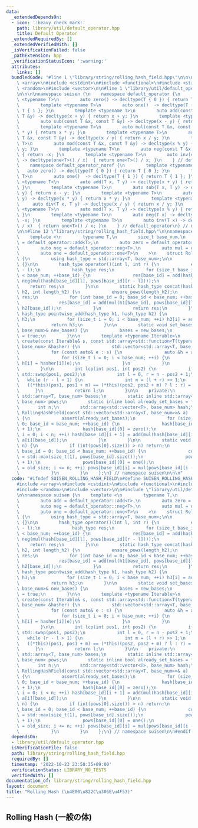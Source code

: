 ```yaml
---
data:
  _extendedDependsOn:
  - icon: ':heavy_check_mark:'
    path: library/util/default_operator.hpp
    title: Default Operator
  _extendedRequiredBy: []
  _extendedVerifiedWith: []
  _isVerificationFailed: false
  _pathExtension: hpp
  _verificationStatusIcon: ':warning:'
  attributes:
    links: []
  bundledCode: "#line 1 \"library/string/rolling_hash_field.hpp\"\n\n\n\n#include\
    \ <array>\n#include <cstdint>\n#include <functional>\n#include <string>\n#include\
    \ <random>\n#include <vector>\n\n#line 1 \"library/util/default_operator.hpp\"\
    \n\n\n\nnamespace suisen {\n    namespace default_operator {\n        template\
    \ <typename T>\n        auto zero() -> decltype(T { 0 }) { return T { 0 }; }\n\
    \        template <typename T>\n        auto one()  -> decltype(T { 1 }) { return\
    \ T { 1 }; }\n        template <typename T>\n        auto add(const T &x, const\
    \ T &y) -> decltype(x + y) { return x + y; }\n        template <typename T>\n\
    \        auto sub(const T &x, const T &y) -> decltype(x - y) { return x - y; }\n\
    \        template <typename T>\n        auto mul(const T &x, const T &y) -> decltype(x\
    \ * y) { return x * y; }\n        template <typename T>\n        auto div(const\
    \ T &x, const T &y) -> decltype(x / y) { return x / y; }\n        template <typename\
    \ T>\n        auto mod(const T &x, const T &y) -> decltype(x % y) { return x %\
    \ y; }\n        template <typename T>\n        auto neg(const T &x) -> decltype(-x)\
    \ { return -x; }\n        template <typename T>\n        auto inv(const T &x)\
    \ -> decltype(one<T>() / x)  { return one<T>() / x; }\n    } // default_operator\n\
    \    namespace default_operator_noref {\n        template <typename T>\n     \
    \   auto zero() -> decltype(T { 0 }) { return T { 0 }; }\n        template <typename\
    \ T>\n        auto one()  -> decltype(T { 1 }) { return T { 1 }; }\n        template\
    \ <typename T>\n        auto add(T x, T y) -> decltype(x + y) { return x + y;\
    \ }\n        template <typename T>\n        auto sub(T x, T y) -> decltype(x -\
    \ y) { return x - y; }\n        template <typename T>\n        auto mul(T x, T\
    \ y) -> decltype(x * y) { return x * y; }\n        template <typename T>\n   \
    \     auto div(T x, T y) -> decltype(x / y) { return x / y; }\n        template\
    \ <typename T>\n        auto mod(T x, T y) -> decltype(x % y) { return x % y;\
    \ }\n        template <typename T>\n        auto neg(T x) -> decltype(-x) { return\
    \ -x; }\n        template <typename T>\n        auto inv(T x) -> decltype(one<T>()\
    \ / x)  { return one<T>() / x; }\n    } // default_operator\n} // namespace suisen\n\
    \n\n#line 12 \"library/string/rolling_hash_field.hpp\"\n\nnamespace suisen {\n\
    \    template <\n        typename T,\n        size_t base_num,\n        auto add\
    \ = default_operator::add<T>,\n        auto zero = default_operator::zero<T>,\n\
    \        auto neg = default_operator::neg<T>,\n        auto mul = default_operator::mul<T>,\n\
    \        auto one = default_operator::one<T>\n    >\n    struct RollingHashField\
    \ {\n        using hash_type = std::array<T, base_num>;\n\n        RollingHashField()\
    \ {}\n\n        hash_type operator()(int l, int r) {\n            ensure_pows(r\
    \ - l);\n            hash_type res;\n            for (size_t base_id = 0; base_id\
    \ < base_num; ++base_id) {\n                res[base_id] = add(hash[base_id][r],\
    \ neg(mul(hash[base_id][l], pows[base_id][r - l])));\n            }\n        \
    \    return res;\n        }\n\n        static hash_type concat(hash_type h1, hash_type\
    \ h2, int length_h2) {\n            ensure_pows(length_h2);\n            hash_type\
    \ res;\n            for (int base_id = 0; base_id < base_num; ++base_id) {\n \
    \               res[base_id] = add(mul(h1[base_id], pows[base_id][length_h2]),\
    \ h2[base_id]);\n            }\n            return res;\n        }\n        static\
    \ hash_type pointwise_add(hash_type h1, hash_type h2) {\n            hash_type\
    \ h3;\n            for (size_t i = 0; i < base_num; ++i) h3[i] = add(h1[i], h2[i]);\n\
    \            return h3;\n        }\n\n        static void set_bases(const std::array<T,\
    \ base_num>& new_bases) {\n            bases = new_bases;\n            already_set_bases\
    \ = true;\n        }\n\n        template <typename Iterable>\n        static RollingHashField\
    \ create(const Iterable& s, const std::array<std::function<T(typename Iterable::value_type)>,\
    \ base_num> &hasher) {\n            std::vector<std::array<T, base_num>> a;\n\
    \            for (const auto& e : s) {\n                auto &h = a.emplace_back();\n\
    \                for (size_t i = 0; i < base_num; ++i) {\n                   \
    \ h[i] = hasher[i](e);\n                }\n            }\n            return RollingHashField(a);\n\
    \        }\n\n        int lcp(int pos1, int pos2) {\n            if (pos1 > pos2)\
    \ std::swap(pos1, pos2);\n            int l = 0, r = n - pos2 + 1;\n         \
    \   while (r - l > 1) {\n                int m = (l + r) >> 1;\n             \
    \   ((*this)(pos1, pos1 + m) == (*this)(pos2, pos2 + m) ? l : r) = m;\n      \
    \      }\n            return l;\n        }\n\n    private:\n        static inline\
    \ std::array<T, base_num> bases;\n        static inline std::array<std::vector<T>,\
    \ base_num> pows;\n        static inline bool already_set_bases = false;\n\n \
    \       int n;\n        std::array<std::vector<T>, base_num> hash;\n\n       \
    \ RollingHashField(const std::vector<std::array<T, base_num>>& a) : n(a.size())\
    \ {\n            assert(already_set_bases);\n            for (size_t base_id =\
    \ 0; base_id < base_num; ++base_id) {\n                hash[base_id].resize(n\
    \ + 1);\n                hash[base_id][0] = zero();\n                for (int\
    \ i = 0; i < n; ++i) hash[base_id][i + 1] = add(mul(hash[base_id][i], bases[base_id]),\
    \ a[i][base_id]);\n            }\n        }\n\n        static void ensure_pows(int\
    \ n) {\n            if (int(pows[0].size()) > n) return;\n            for (size_t\
    \ base_id = 0; base_id < base_num; ++base_id) {\n                const int old_size\
    \ = std::max(size_t(1), pows[base_id].size());\n                pows[base_id].resize(n\
    \ + 1);\n                pows[base_id][0] = one();\n                for (int i\
    \ = old_size; i <= n; ++i) pows[base_id][i] = mul(pows[base_id][i - 1], bases[base_id]);\n\
    \            }\n        }\n    };\n} // namespace suisen\n\n\n"
  code: "#ifndef SUISEN_ROLLING_HASH_FIELD\n#define SUISEN_ROLLING_HASH_FIELD\n\n\
    #include <array>\n#include <cstdint>\n#include <functional>\n#include <string>\n\
    #include <random>\n#include <vector>\n\n#include \"library/util/default_operator.hpp\"\
    \n\nnamespace suisen {\n    template <\n        typename T,\n        size_t base_num,\n\
    \        auto add = default_operator::add<T>,\n        auto zero = default_operator::zero<T>,\n\
    \        auto neg = default_operator::neg<T>,\n        auto mul = default_operator::mul<T>,\n\
    \        auto one = default_operator::one<T>\n    >\n    struct RollingHashField\
    \ {\n        using hash_type = std::array<T, base_num>;\n\n        RollingHashField()\
    \ {}\n\n        hash_type operator()(int l, int r) {\n            ensure_pows(r\
    \ - l);\n            hash_type res;\n            for (size_t base_id = 0; base_id\
    \ < base_num; ++base_id) {\n                res[base_id] = add(hash[base_id][r],\
    \ neg(mul(hash[base_id][l], pows[base_id][r - l])));\n            }\n        \
    \    return res;\n        }\n\n        static hash_type concat(hash_type h1, hash_type\
    \ h2, int length_h2) {\n            ensure_pows(length_h2);\n            hash_type\
    \ res;\n            for (int base_id = 0; base_id < base_num; ++base_id) {\n \
    \               res[base_id] = add(mul(h1[base_id], pows[base_id][length_h2]),\
    \ h2[base_id]);\n            }\n            return res;\n        }\n        static\
    \ hash_type pointwise_add(hash_type h1, hash_type h2) {\n            hash_type\
    \ h3;\n            for (size_t i = 0; i < base_num; ++i) h3[i] = add(h1[i], h2[i]);\n\
    \            return h3;\n        }\n\n        static void set_bases(const std::array<T,\
    \ base_num>& new_bases) {\n            bases = new_bases;\n            already_set_bases\
    \ = true;\n        }\n\n        template <typename Iterable>\n        static RollingHashField\
    \ create(const Iterable& s, const std::array<std::function<T(typename Iterable::value_type)>,\
    \ base_num> &hasher) {\n            std::vector<std::array<T, base_num>> a;\n\
    \            for (const auto& e : s) {\n                auto &h = a.emplace_back();\n\
    \                for (size_t i = 0; i < base_num; ++i) {\n                   \
    \ h[i] = hasher[i](e);\n                }\n            }\n            return RollingHashField(a);\n\
    \        }\n\n        int lcp(int pos1, int pos2) {\n            if (pos1 > pos2)\
    \ std::swap(pos1, pos2);\n            int l = 0, r = n - pos2 + 1;\n         \
    \   while (r - l > 1) {\n                int m = (l + r) >> 1;\n             \
    \   ((*this)(pos1, pos1 + m) == (*this)(pos2, pos2 + m) ? l : r) = m;\n      \
    \      }\n            return l;\n        }\n\n    private:\n        static inline\
    \ std::array<T, base_num> bases;\n        static inline std::array<std::vector<T>,\
    \ base_num> pows;\n        static inline bool already_set_bases = false;\n\n \
    \       int n;\n        std::array<std::vector<T>, base_num> hash;\n\n       \
    \ RollingHashField(const std::vector<std::array<T, base_num>>& a) : n(a.size())\
    \ {\n            assert(already_set_bases);\n            for (size_t base_id =\
    \ 0; base_id < base_num; ++base_id) {\n                hash[base_id].resize(n\
    \ + 1);\n                hash[base_id][0] = zero();\n                for (int\
    \ i = 0; i < n; ++i) hash[base_id][i + 1] = add(mul(hash[base_id][i], bases[base_id]),\
    \ a[i][base_id]);\n            }\n        }\n\n        static void ensure_pows(int\
    \ n) {\n            if (int(pows[0].size()) > n) return;\n            for (size_t\
    \ base_id = 0; base_id < base_num; ++base_id) {\n                const int old_size\
    \ = std::max(size_t(1), pows[base_id].size());\n                pows[base_id].resize(n\
    \ + 1);\n                pows[base_id][0] = one();\n                for (int i\
    \ = old_size; i <= n; ++i) pows[base_id][i] = mul(pows[base_id][i - 1], bases[base_id]);\n\
    \            }\n        }\n    };\n} // namespace suisen\n\n#endif // SUISEN_ROLLING_HASH_FIELD\n"
  dependsOn:
  - library/util/default_operator.hpp
  isVerificationFile: false
  path: library/string/rolling_hash_field.hpp
  requiredBy: []
  timestamp: '2022-10-23 23:58:35+09:00'
  verificationStatus: LIBRARY_NO_TESTS
  verifiedWith: []
documentation_of: library/string/rolling_hash_field.hpp
layout: document
title: "Rolling Hash (\u4E00\u822C\u306E\u4F53)"
---
```

## Rolling Hash (一般の体)

